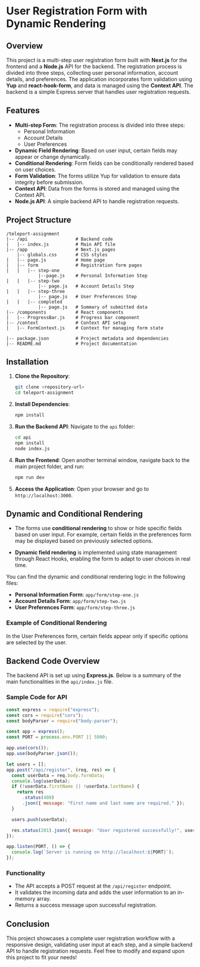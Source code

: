 # User Registration Form with Dynamic Rendering

## Overview

This project is a multi-step user registration form built with **Next.js** for the frontend and a **Node.js** API for the backend. The registration process is divided into three steps, collecting user personal information, account details, and preferences. The application incorporates form validation using **Yup** and **react-hook-form**, and data is managed using the **Context API**. The backend is a simple Express server that handles user registration requests.

## Features

- **Multi-step Form**: The registration process is divided into three steps:
  - Personal Information
  - Account Details
  - User Preferences
- **Dynamic Field Rendering**: Based on user input, certain fields may appear or change dynamically.
- **Conditional Rendering**: Form fields can be conditionally rendered based on user choices.
- **Form Validation**: The forms utilize Yup for validation to ensure data integrity before submission.
- **Context API**: Data from the forms is stored and managed using the Context API.
- **Node.js API**: A simple backend API to handle registration requests.

## Project Structure

```
/teleport-assignment
|-- /api                  # Backend code
|   |-- index.js          # Main API file
|-- /app                  # Next.js pages
    |-- globals.css       # CSS styles
|   |-- page.js           # Home page
|   |-- form              # Registration form pages
|   |   |-- step-one
            |--page.js    # Personal Information Step
|   |   |-- step-two
            |-- page.js   # Account Details Step
|   |   |-- step-three
            |-- page.js   # User Preferences Step
|   |   |-- completed
            |-- page.js   # Summary of submitted data
|-- /components           # React components
|   |-- ProgressBar.js    # Progress bar component
|-- /context              # Context API setup
|   |-- FormContext.js    # Context for managing form state

|-- package.json          # Project metadata and dependencies
|-- README.md             # Project documentation
```

## Installation

1. **Clone the Repository**:

   ```bash
   git clone <repository-url>
   cd teleport-assignment
   ```

2. **Install Dependencies**:

   ```bash
   npm install
   ```

3. **Run the Backend API**:
   Navigate to the `api` folder:

   ```bash
   cd api
   npm install
   node index.js
   ```

4. **Run the Frontend**:
   Open another terminal window, navigate back to the main project folder, and run:

   ```bash
   npm run dev
   ```

5. **Access the Application**: Open your browser and go to `http://localhost:3000`.

## Dynamic and Conditional Rendering

- The forms use **conditional rendering** to show or hide specific fields based on user input. For example, certain fields in the preferences form may be displayed based on previously selected options.

- **Dynamic field rendering** is implemented using state management through React Hooks, enabling the form to adapt to user choices in real time.

You can find the dynamic and conditional rendering logic in the following files:

- **Personal Information Form**: `app/form/step-one.js`
- **Account Details Form**: `app/form/step-two.js`
- **User Preferences Form**: `app/form/step-three.js`

### Example of Conditional Rendering

In the User Preferences form, certain fields appear only if specific options are selected by the user.

## Backend Code Overview

The backend API is set up using **Express.js**. Below is a summary of the main functionalities in the `api/index.js` file.

### Sample Code for API

```javascript
const express = require("express");
const cors = require("cors");
const bodyParser = require("body-parser");

const app = express();
const PORT = process.env.PORT || 5000;

app.use(cors());
app.use(bodyParser.json());

let users = [];
app.post("/api/register", (req, res) => {
  const userData = req.body.formData;
  console.log(userData);
  if (!userData.firstName || !userData.lastName) {
    return res
      .status(400)
      .json({ message: "First name and last name are required." });
  }

  users.push(userData);

  res.status(201).json({ message: "User registered successfully!", userData });
});

app.listen(PORT, () => {
  console.log(`Server is running on http://localhost:${PORT}`);
});
```

### Functionality

- The API accepts a POST request at the `/api/register` endpoint.
- It validates the incoming data and adds the user information to an in-memory array.
- Returns a success message upon successful registration.

## Conclusion

This project showcases a complete user registration workflow with a responsive design, validating user input at each step, and a simple backend API to handle registration requests. Feel free to modify and expand upon this project to fit your needs!
